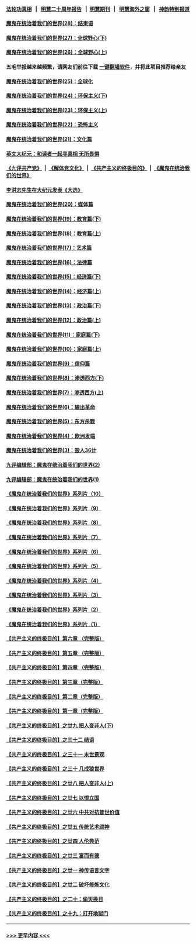 #### [法轮功真相](https://github.com/gfw-breaker/truth/blob/master/README.md?t=0) &nbsp;&nbsp;|&nbsp;&nbsp; [明慧二十周年报告](https://github.com/gfw-breaker/mh-reports/blob/master/README.md?t=0) &nbsp;&nbsp;|&nbsp;&nbsp;[明慧期刊](https://github.com/gfw-breaker/mh-qikan) &nbsp;&nbsp;|&nbsp;&nbsp; [明慧海外之窗](https://github.com/gfw-breaker/mh-news/blob/master/README.md?t=0) &nbsp;&nbsp;|&nbsp;&nbsp; [神韵特别报道](https://github.com/gfw-breaker/mh-news/blob/master/shenyun.md?t=0)
#### [魔鬼在统治着我们的世界(28)：结束语](../pages/nsc422/n10936246.md?t=07170551) 
#### [魔鬼在统治着我们的世界(27)：全球野心(下)](../pages/nsc422/n10928319.md?t=07170551) 
#### [魔鬼在统治着我们的世界(26)：全球野心(上)](../pages/nsc422/n10900318.md?t=07170551) 
#### 五毛举报越来越频繁，请网友们前往下载 [一键翻墙软件](https://github.com/gfw-breaker/ssr-accounts)，并将此项目推荐给亲友
#### [魔鬼在统治着我们的世界(25)：全球化](../pages/nsc422/n10788205.md?t=07170551) 
#### [魔鬼在统治着我们的世界(24)：环保主义(下)](../pages/nsc422/n10695307.md?t=07170551) 
#### [魔鬼在统治着我们的世界(23)：环保主义(上)](../pages/nsc422/n10688613.md?t=07170551) 
#### [魔鬼在统治着我们的世界(22)：恐怖主义](../pages/nsc422/n10614727.md?t=07170551) 
#### [魔鬼在统治着我们的世界(21)：文化篇](../pages/nsc422/n10597706.md?t=07170551) 
#### [英文大纪元：和读者一起寻真相 无所畏惧](../pages/nsc422/n12542027.md?t=07170551) 
#### [《九评共产党》](https://github.com/begood0513/9ping.md/blob/master/README.md) &nbsp;|&nbsp; [《解体党文化》](../../../../jtdwh.md/blob/master/README.md)  &nbsp;|&nbsp; [《共产主义的终极目的》](../../../../gczydzjmd.md/blob/master/README.md) &nbsp;|&nbsp; [《魔鬼在统治我们的世界》](../../../../mgztzwmdsj.md/blob/master/README.md) 
#### [李洪志先生在大纪元发表《大选》](../pages/nsc422/n12534746.md?t=07170551) 
#### [魔鬼在统治着我们的世界(20)：媒体篇](../pages/nsc422/n10586579.md?t=07170551) 
#### [魔鬼在统治着我们的世界(19)：教育篇(下)](../pages/nsc422/n10564808.md?t=07170551) 
#### [魔鬼在统治着我们的世界(18)：教育篇(上)](../pages/nsc422/n10526970.md?t=07170551) 
#### [魔鬼在统治着我们的世界(17)：艺术篇](../pages/nsc422/n10499093.md?t=07170551) 
#### [魔鬼在统治着我们的世界(16)：法律篇](../pages/nsc422/n10485969.md?t=07170551) 
#### [魔鬼在统治着我们的世界(15)：经济篇(下)](../pages/nsc422/n10469975.md?t=07170551) 
#### [魔鬼在统治着我们的世界(14)：经济篇(上)](../pages/nsc422/n10457370.md?t=07170551) 
#### [魔鬼在统治着我们的世界(13)：政治篇(下)](../pages/nsc422/n10448270.md?t=07170551) 
#### [魔鬼在统治着我们的世界(12)：政治篇(上)](../pages/nsc422/n10444576.md?t=07170551) 
#### [魔鬼在统治着我们的世界(11)：家庭篇(下)](../pages/nsc422/n10440961.md?t=07170551) 
#### [魔鬼在统治着我们的世界(10)：家庭篇(上)](../pages/nsc422/n10435448.md?t=07170551) 
#### [魔鬼在统治着我们的世界(9)：信仰篇](../pages/nsc422/n10432159.md?t=07170551) 
#### [魔鬼在统治着我们的世界(8)：渗透西方(下)](../pages/nsc422/n10429603.md?t=07170551) 
#### [魔鬼在统治着我们的世界(7)：渗透西方(上)](../pages/nsc422/n10426013.md?t=07170551) 
#### [魔鬼在统治着我们的世界(6)：输出革命](../pages/nsc422/n10421536.md?t=07170551) 
#### [魔鬼在统治着我们的世界(5)：东方杀戮](../pages/nsc422/n10417707.md?t=07170551) 
#### [魔鬼在统治着我们的世界(4)：欧洲发端](../pages/nsc422/n10414890.md?t=07170551) 
#### [魔鬼在统治着我们的世界(3)：毁人36计](../pages/nsc422/n10411583.md?t=07170551) 
#### [九评编辑部：魔鬼在统治着我们的世界(2)](../pages/nsc422/n10410036.md?t=07170551) 
#### [九评编辑部：魔鬼在统治着我们的世界(1)](../pages/nsc422/n10406825.md?t=07170551) 
#### [《魔鬼在统治着我们的世界》系列片（10）](../pages/nsc422/n12292670.md?t=07170551) 
#### [《魔鬼在统治着我们的世界》系列片（9）](../pages/nsc422/n12290859.md?t=07170551) 
#### [《魔鬼在统治着我们的世界》系列片（8）](../pages/nsc422/n12287445.md?t=07170551) 
#### [《魔鬼在统治着我们的世界》系列片（7）](../pages/nsc422/n12283425.md?t=07170551) 
#### [《魔鬼在统治着我们的世界》系列片（6）](../pages/nsc422/n12282314.md?t=07170551) 
#### [《魔鬼在统治着我们的世界》系列片（5）](../pages/nsc422/n12281419.md?t=07170551) 
#### [《魔鬼在统治着我们的世界》系列片（4）](../pages/nsc422/n12274024.md?t=07170551) 
#### [《魔鬼在统治着我们的世界》系列片（3）](../pages/nsc422/n12271322.md?t=07170551) 
#### [《魔鬼在统治着我们的世界》系列片（2）](../pages/nsc422/n12269049.md?t=07170551) 
#### [《魔鬼在统治着我们的世界》系列片（1）](../pages/nsc422/n12267575.md?t=07170551) 
#### [【共产主义的终极目的】第六章 （完整版）](../pages/nsc422/n11428913.md?t=07170551) 
#### [【共产主义的终极目的】第五章 （完整版）](../pages/nsc422/n11428912.md?t=07170551) 
#### [【共产主义的终极目的】第四章 （完整版）](../pages/nsc422/n11428907.md?t=07170551) 
#### [【共产主义的终极目的】第三章（完整版）](../pages/nsc422/n11428848.md?t=07170551) 
#### [【共产主义的终极目的】第二章（完整版）](../pages/nsc422/n11428831.md?t=07170551) 
#### [【共产主义的终极目的】第一章（完整版）](../pages/nsc422/n11417651.md?t=07170551) 
#### [【共产主义的终极目的】之廿九 把人变非人(下)](../pages/nsc422/n11344140.md?t=07170551) 
#### [【共产主义的终极目的】之三十二 结语](../pages/nsc422/n11360535.md?t=07170551) 
#### [【共产主义的终极目的】之三十一 末世景观](../pages/nsc422/n11351129.md?t=07170551) 
#### [【共产主义的终极目的】之三十 几成狼世界](../pages/nsc422/n11348280.md?t=07170551) 
#### [【共产主义的终极目的】之廿八 把人变非人(上)](../pages/nsc422/n11340492.md?t=07170551) 
#### [【共产主义的终极目的】之廿七 以恨立国](../pages/nsc422/n11336944.md?t=07170551) 
#### [【共产主义的终极目的】之廿六 中共对抗普世价值](../pages/nsc422/n11324785.md?t=07170551) 
#### [【共产主义的终极目的】之廿五 传统艺术颂神](../pages/nsc422/n11296396.md?t=07170551) 
#### [【共产主义的终极目的】之廿四 人伦典范](../pages/nsc422/n11296397.md?t=07170551) 
#### [【共产主义的终极目的】之廿三 富而有德](../pages/nsc422/n11283598.md?t=07170551) 
#### [【共产主义的终极目的】之廿一 神传语言文字](../pages/nsc422/n11263265.md?t=07170551) 
#### [【共产主义的终极目的】之廿二 破坏修炼文化](../pages/nsc422/n11245728.md?t=07170551) 
#### [【共产主义的终极目的】之二十：偷天换日](../pages/nsc422/n11238846.md?t=07170551) 
#### [【共产主义的终极目的】之十九：打开地狱门](../pages/nsc422/n11206376.md?t=07170551) 

----
#### [ >>> 更早内容 <<< ](../indexes/nsc422-earlier.md)

